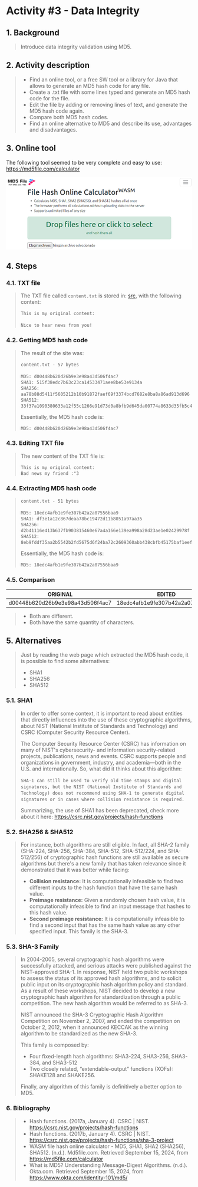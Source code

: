 # Activity #3 - Data Integrity



## 1. Background
> Introduce data integrity validation using MD5.

## 2. Activity description

> * Find an online tool, or a free SW tool or a library for Java that allows to generate an MD5 hash code for any file.
> * Create a .txt file with some lines typed and generate an MD5 hash code for the file.
> * Edit the file by adding or removing lines of text, and generate the MD5 hash code again.
> * Compare both MD5 hash codes.
> * Find an online alternative to MD5 and describe its use, advantages and disadvantages.

## 3. Online tool
The following tool seemed to be very complete and easy to use: https://md5file.com/calculator

![](documentation/webpage.png)

## 4. Steps
### 4.1. TXT file
> The TXT file called `content.txt` is stored in: [src](src), with the following content:
> ```text
> This is my original content:
> 
> Nice to hear news from you!
> ```
### 4.2. Getting MD5 hash code
> The result of the site was:
> ```text
> content.txt - 57 bytes
> 
> MD5: d00448b620d26b9e3e98a43d506f4ac7
> SHA1: 515f38edc7b63c23ca14533471aee8be53e9134a
> SHA256: aa78b88d5411f5605212b10b91872faef69f3374bcd7682e8ba8a86ad913d696
> SHA512: 33f37a1090380633a12f55c1266e91d73d0a8bfb9d645da00774a8633d35fb5c470af2171d9d2df6b401ea7d1fb22f37c3c22109d271ec8d2b60d93c6e89c0d8
> ```
> Essentially, the MD5 hash code is: 
> ```text
> MD5: d00448b620d26b9e3e98a43d506f4ac7
> ```
### 4.3. Editing TXT file
> The new content of the TXT file is:
> ```text
> This is my original content:
> Bad news my friend :"3
> ```
### 4.4. Extracting MD5 hash code
> ```text
> content.txt - 51 bytes
> 
> MD5: 18edc4afb1e9fe307b42a2a07556baa9
> SHA1: df3e1a12c867deaa78bc19472d11b8051a97aa35
> SHA256: d2b41116e413b637fb903815460e67a4a166e139ea998a28d23ae1e02429978f
> SHA512: 8eb9fddf35aa2b5542b2fd5675d6f24ba72c2609360abb438cbfb45175baf1eefdc0ac9a1451e09ecfb2fafe9129180fde738fd83e3d30e049420918de18f215
> ```
> Essentially, the MD5 hash code is:
> ```text
> MD5: 18edc4afb1e9fe307b42a2a07556baa9
> ```
### 4.5. Comparison

|             ORIGINAL             |              EDITED              |
|:--------------------------------:|:--------------------------------:|
| d00448b620d26b9e3e98a43d506f4ac7 | 18edc4afb1e9fe307b42a2a07556baa9 |
 
> * Both are different.
> * Both have the same quantity of characters.

## 5. Alternatives
> Just by reading the web page which extracted the MD5 hash code, it is possible to find some alternatives:
> * SHA1
> * SHA256
> * SHA512
### 5.1. SHA1
> In order to offer some context, it is important to read about entities that directly influences into the use of these cryptographic algorithms, about NIST (National Institute of Standards and Technology) and CSRC (Computer Security Resource Center).
> 
> The Computer Security Resource Center (CSRC) has information on many of NIST's cybersecurity- and information security-related projects, publications, news and events. CSRC supports people and organizations in government, industry, and academia—both in the U.S. and internationally. So, what did it thinks about this algorithm:
> 
> `SHA-1 can still be used to verify old time stamps and digital signatures, but the NIST (National Institute of Standards and Technology) does not recommend using SHA-1 to generate digital signatures or in cases where collision resistance is required. `
> 
> Summarizing, the use of SHA1 has been deprecated, check more about it here: https://csrc.nist.gov/projects/hash-functions
### 5.2. SHA256 & SHA512
> For instance, both algorithms are still eligible. In fact, all SHA-2 family (SHA-224, SHA-256, SHA-384, SHA-512, SHA-512/224, and SHA-512/256) of cryptographic hash functions are still available as secure algorithms but there's a new family that has taken relevance since it demonstrated that it was better while facing:
> * **Collision resistance:** It is computationally infeasible to find two different inputs to the hash function that have the same hash value.
> * **Preimage resistance:** Given a randomly chosen hash value, it is computationally infeasible to find an input message that hashes to this hash value.
> * **Second preimage resistance:** It is computationally infeasible to find a second input that has the same hash value as any other specified input. 
> This family is the SHA-3.

### 5.3. SHA-3 Family
> In 2004-2005, several cryptographic hash algorithms were successfully attacked, and serious attacks were published against the NIST-approved SHA-1. In response, NIST held two public workshops to assess the status of its approved hash algorithms, and to solicit public input on its cryptographic hash algorithm policy and standard. As a result of these workshops, NIST decided to develop a new cryptographic hash algorithm for standardization through a public competition. The new hash algorithm would be referred to as SHA-3.
> 
> NIST announced the SHA-3 Cryptographic Hash Algorithm Competition on November 2, 2007, and ended the competition on October 2, 2012, when it announced KECCAK as the winning algorithm to be standardized as the new SHA-3.
> 
> This family is composed by: 
> * Four fixed-length hash algorithms: SHA3-224, SHA3-256, SHA3-384, and SHA3-512
> * Two closely related, “extendable-output” functions (XOFs): SHAKE128 and SHAKE256.
> 
> Finally, any algorithm of this family is definitively a better option to MD5.

### 6. Bibliography
> * Hash functions. (2017a, January 4). CSRC | NIST. https://csrc.nist.gov/projects/hash-functions
> * Hash functions. (2017b, January 4). CSRC | NIST. https://csrc.nist.gov/projects/hash-functions/sha-3-project
> * WASM file hash online calculator - MD5, SHA1, SHA2 (SHA256), SHA512. (n.d.). Md5file.com. Retrieved September 15, 2024, from https://md5file.com/calculator
> * What is MD5? Understanding Message-Digest Algorithms. (n.d.). Okta.com. Retrieved September 15, 2024, from https://www.okta.com/identity-101/md5/